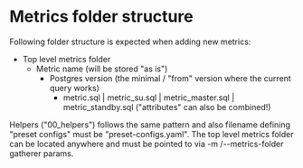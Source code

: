 # Metrics folder structure

Following folder structure is expected when adding new metrics:

* Top level metrics folder
  * Metric name (will be stored "as is")
    * Postgres version (the minimal / "from" version where the current query works)
      * metric.sql | metric_su.sql | metric_master.sql | metric_standby.sql ("attributes" can also be combined!)

Helpers ("00_helpers") follows the same pattern and also filename defining "preset configs" must be "preset-configs.yaml".
The top level metrics folder can be located anywhere and must be pointed to via -m /--metrics-folder gatherer params.
